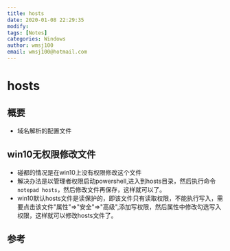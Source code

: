 ```yaml
---
title: hosts
date: 2020-01-08 22:29:35
modify: 
tags: [Notes]
categories: Windows
author: wmsj100
email: wmsj100@hotmail.com
---
```


# hosts

## 概要

- 域名解析的配置文件

## win10无权限修改文件

- 碰都的情况是在win10上没有权限修改这个文件
- 解决办法是以管理者权限启动powershell,进入到hosts目录，然后执行命令`notepad hosts`，然后修改文件再保存，这样就可以了。
- win10默认hosts文件是读保护的，即该文件只有读取权限，不能执行写入，需要点击该文件"属性"=>"安全"=>"高级",添加写权限，然后属性中修改勾选写入权限，这样就可以修改hosts文件了。

## 参考

